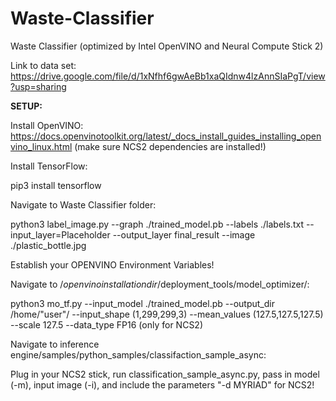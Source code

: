 # Waste-Classifier
Waste Classifier (optimized by Intel OpenVINO and Neural Compute Stick 2)

Link to data set: https://drive.google.com/file/d/1xNfhf6gwAeBb1xaQIdnw4lzAnnSIaPgT/view?usp=sharing

**SETUP:**

Install OpenVINO: https://docs.openvinotoolkit.org/latest/_docs_install_guides_installing_openvino_linux.html (make sure NCS2 dependencies are installed!)

Install TensorFlow: 

pip3 install tensorflow

Navigate to Waste Classifier folder: 

python3 label_image.py --graph ./trained_model.pb --labels ./labels.txt --input_layer=Placeholder --output_layer final_result --image ./plastic_bottle.jpg

Establish your OPENVINO Environment Variables! 

Navigate to /$openvino installation dir$/deployment_tools/model_optimizer/: 

python3 mo_tf.py --input_model ./trained_model.pb --output_dir /home/"user"/ --input_shape (1,299,299,3) --mean_values (127.5,127.5,127.5) --scale 127.5 --data_type FP16 (only for NCS2)

Navigate to inference engine/samples/python_samples/classifaction_sample_async: 

Plug in your NCS2 stick, run classification_sample_async.py, pass in model (-m), input image (-i), and include the parameters "-d MYRIAD" for NCS2!
